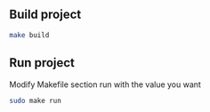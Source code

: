 ## Build project 
``` sh
make build
```

## Run project 
Modify Makefile section run with the value you want
``` sh
sudo make run
```
